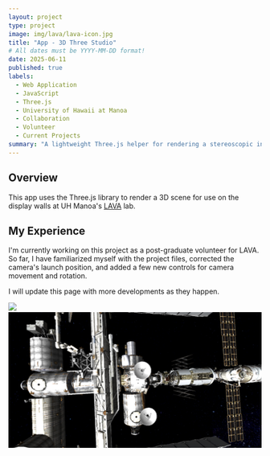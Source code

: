 ```yaml
---
layout: project
type: project
image: img/lava/lava-icon.jpg
title: "App - 3D Three Studio"
# All dates must be YYYY-MM-DD format!
date: 2025-06-11
published: true
labels:
  - Web Application
  - JavaScript
  - Three.js
  - University of Hawaii at Manoa
  - Collaboration
  - Volunteer
  - Current Projects
summary: "A lightweight Three.js helper for rendering a stereoscopic interlaced view (horizontal or vertical) of a 3D scene using two perspective cameras."
---
```


## Overview
This app uses the Three.js library to render a 3D scene for use on the display walls at UH Manoa's [LAVA](https://www.lavaflow.info/) lab.

## My Experience
I'm currently working on this project as a post-graduate volunteer for LAVA. So far, I have familiarized myself with the project files, corrected the camera's launch position, and added a few new controls for camera movement and rotation. 

I will update this page with more developments as they happen.

<div class="text-center p-4">
  <img width="310px" 
       src="../img/lava/1.png"
       class="img-thumbnail" >
  <img width="620px" 
       src="../img/lava/2.png"
       class="img-thumbnail" >
</div>
